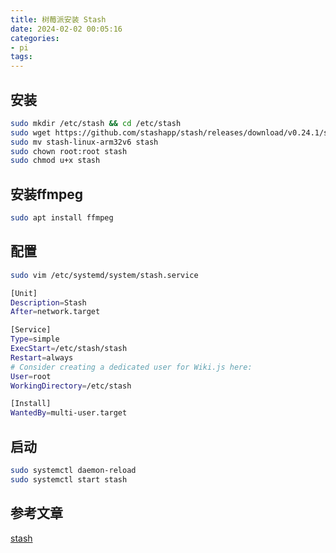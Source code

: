 ```yaml
---
title: 树莓派安装 Stash
date: 2024-02-02 00:05:16
categories:
- pi
tags:
---
```

## 安装

```bash
sudo mkdir /etc/stash && cd /etc/stash
sudo wget https://github.com/stashapp/stash/releases/download/v0.24.1/stash-linux-arm32v6
sudo mv stash-linux-arm32v6 stash
sudo chown root:root stash
sudo chmod u+x stash
```

## 安装ffmpeg

```bash
sudo apt install ffmpeg
```

## 配置

```bash
sudo vim /etc/systemd/system/stash.service

[Unit]
Description=Stash
After=network.target

[Service]
Type=simple
ExecStart=/etc/stash/stash
Restart=always
# Consider creating a dedicated user for Wiki.js here:
User=root
WorkingDirectory=/etc/stash

[Install]
WantedBy=multi-user.target
```

## 启动

```bash
sudo systemctl daemon-reload
sudo systemctl start stash
```

## 参考文章

[stash](https://github.com/stashapp/stash/)
